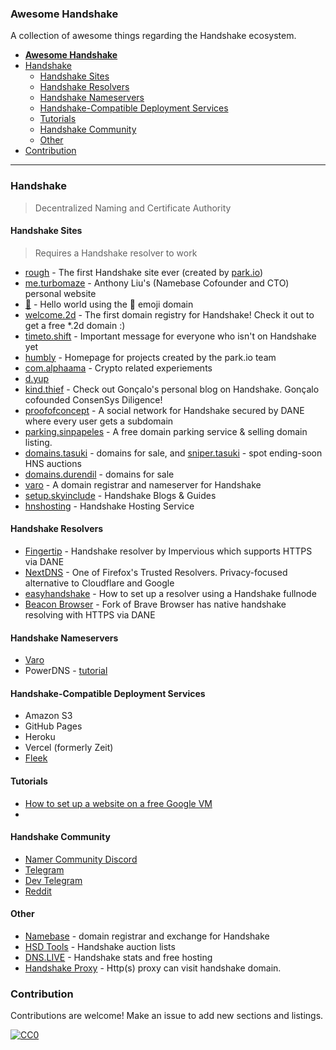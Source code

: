### **Awesome Handshake**

A collection of awesome things regarding the Handshake ecosystem.

- [**Awesome Handshake**](#awesome-handshake)
- [Handshake](#handshake)
  - [Handshake Sites](#handshake-sites)
  - [Handshake Resolvers](#handshake-resolvers)
  - [Handshake Nameservers](#handshake-nameservers)
  - [Handshake-Compatible Deployment Services](#handshake-compatible-deployment-services)
  - [Tutorials](#tutorials)
  - [Handshake Community](#handshake-community)
  - [Other](#other)
- [Contribution](#contribution)

---

### Handshake

> Decentralized Naming and Certificate Authority

#### Handshake Sites

> Requires a Handshake resolver to work

- [rough](http://rough./) - The first Handshake site ever (created by [park.io](https://park.io))
- [me.turbomaze](http://me.turbomaze./) - Anthony Liu's (Namebase Cofounder and CTO) personal website
- [:handshake:](http://xn--5p9h./) - Hello world using the :handshake: emoji domain
- [welcome.2d](http://welcome.2d/) - The first domain registry for Handshake! Check it out to get a free *.2d domain :)
- [timeto.shift](http://timeto.shift./) - Important message for everyone who isn't on Handshake yet
- [humbly](http://humbly./) - Homepage for projects created by the park.io team
- [com.alphaama](http://com.alphaama/) - Crypto related experiements
- [d.yup](http://d.yup./)
- [kind.thief](http://kind.thief./) - Check out Gonçalo's personal blog on Handshake. Gonçalo cofounded ConsenSys Diligence!
- [proofofconcept](https://proofofconcept/) - A social network for Handshake secured by DANE where every user gets a subdomain
- [parking.sinpapeles](http://parking.sinpapeles/) - A free domain parking service & selling domain listing.
- [domains.tasuki](http://domains.tasuki/) - domains for sale, and [sniper.tasuki](http://sniper.tasuki/) - spot ending-soon HNS auctions
- [domains.durendil](http://domains.durendil/) - domains for sale
- [varo](https://varo/) - A domain registrar and nameserver for Handshake
- [setup.skyinclude](http://setup.skyinclude/) - Handshake Blogs & Guides
- [hnshosting](http://hnshosting/) - Handshake Hosting Service

#### Handshake Resolvers
- [Fingertip](https://impervious.com/fingertip) - Handshake resolver by Impervious which supports HTTPS via DANE
- [NextDNS](https://nextdns.io) - One of Firefox's Trusted Resolvers. Privacy-focused alternative to Cloudflare and Google
- [easyhandshake](https://easyhandshake.com/) - How to set up a resolver using a Handshake fullnode
- [Beacon Browser](https://impervious.com/beacon) - Fork of Brave Browser has native handshake resolving with HTTPS via DANE

#### Handshake Nameservers
- [Varo](https://varo.domains)
- PowerDNS - [tutorial](https://blog.htools.work/posts/hns-pdns-nginx/)
  
#### Handshake-Compatible Deployment Services
- Amazon S3
- GitHub Pages
- Heroku
- Vercel (formerly Zeit)
- [Fleek](https://docs.fleek.co/domain-management/hns-domains/)

#### Tutorials
- [How to set up a website on a free Google VM](https://www.instructables.com/Nginx-DANE-Hosting-on-Google-VM-for-Handshake/)
- 

#### Handshake Community

- [Namer Community Discord](http://namebase.community)
- [Telegram](https://t.me/handshake_hns)
- [Dev Telegram](https://t.me/hns_tech)
- [Reddit](https://reddit.com/r/handshake)

#### Other
- [Namebase](https://namebase.io) - domain registrar and exchange for Handshake
- [HSD Tools](https://hsd.tools) - Handshake auction lists
- [DNS.LIVE](https://dns.live) - Handshake stats and free hosting
- [Handshake Proxy](https://github.com/handshake-cn/handshakeproxy) - Http(s) proxy can visit handshake domain.

### Contribution

Contributions are welcome! Make an issue to add new sections and listings.

[![CC0](http://i.creativecommons.org/p/zero/1.0/88x31.png)](http://creativecommons.org/publicdomain/zero/1.0/)
